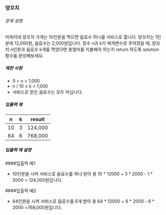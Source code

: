 ### 양꼬치

###### 문제 설명

머쓱이네 양꼬치 가게는 10인분을 먹으면 음료수 하나를 서비스로 줍니다. 양꼬치는 1인분에 12,000원, 음료수는 2,000원입니다. 정수 n과 k가 매개변수로 주어졌을 때, 양꼬치 n인분과 음료수 k개를 먹었다면 총얼마를 지불해야 하는지 return 하도록 solution 함수를 완성해보세요.

##### 제한 사항

- 0 < n < 1,000
- n / 10 ≤ k < 1,000
- 서비스로 받은 음료수는 모두 마십니다.

##### 입출력 예

| n  | k | result  |
|----|---|---------|
| 10 | 3 | 124,000 |
| 64 | 6 | 768,000 |

##### 입출력 예 설명
####입출력 예1
- 10인분을 시켜 서비스로 음료수를 하나 받아 총 10 * 12000 + 3 * 2000 - 1 * 2000 = 124,000원입니다.

####입출력 예2
- 64인분을 시켜 서비스로 음료수를 6개 받아 총 64 * 12000 + 6 * 2000 - 6 * 2000 =768,000원입니다.
